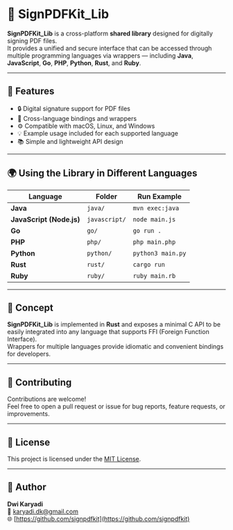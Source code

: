 # 🧾 SignPDFKit_Lib

**SignPDFKit_Lib** is a cross-platform **shared library** designed for digitally signing PDF files.  
It provides a unified and secure interface that can be accessed through multiple programming languages via wrappers — including **Java**, **JavaScript**, **Go**, **PHP**, **Python**, **Rust**, and **Ruby**.

---

## 🚀 Features

- 🔒 Digital signature support for PDF files  
- 🧩 Cross-language bindings and wrappers  
- ⚙️ Compatible with macOS, Linux, and Windows  
- 💡 Example usage included for each supported language  
- 📚 Simple and lightweight API design  

---

## 🌍 Using the Library in Different Languages

| Language | Folder | Run Example |
|-----------|---------|-------------|
| **Java** | `java/` | `mvn exec:java` |
| **JavaScript (Node.js)** | `javascript/` | `node main.js` |
| **Go** | `go/` | `go run .` |
| **PHP** | `php/` | `php main.php` |
| **Python** | `python/` | `python3 main.py` |
| **Rust** | `rust/` | `cargo run` |
| **Ruby** | `ruby/` | `ruby main.rb` |

---

## 🧠 Concept

**SignPDFKit_Lib** is implemented in **Rust** and exposes a minimal C API to be easily integrated into any language that supports FFI (Foreign Function Interface).  
Wrappers for multiple languages provide idiomatic and convenient bindings for developers.

---

## 🤝 Contributing

Contributions are welcome!  
Feel free to open a pull request or issue for bug reports, feature requests, or improvements.

---

## 📜 License

This project is licensed under the [MIT License](LICENSE).

---

## 👤 Author

**Dwi Karyadi**  
📧 karyadi.dk@gmail.com  
🌐 [https://github.com/signpdfkit](https://github.com/signpdfkit)
